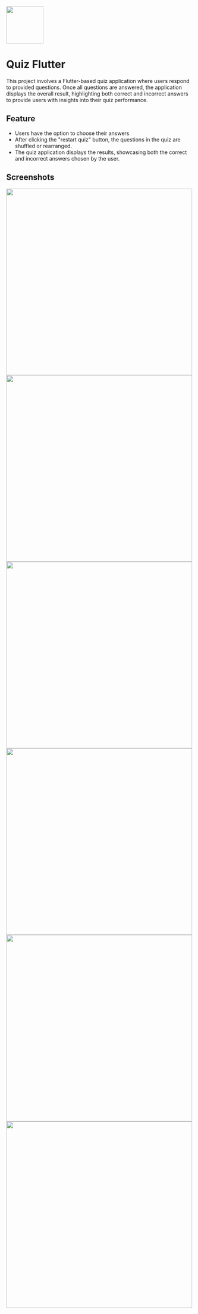 <img src="https://github.com/zeo18/Quiz_flutterr/assets/90707486/f34c37f7-e71e-4011-a90a-5fe520ba70d3"  height="100">
<h1>Quiz Flutter</h1>

<p>This project involves a Flutter-based quiz application where users respond to provided questions. Once all questions are answered, the application displays the overall result, highlighting both correct and incorrect answers to provide users with insights into their quiz performance.</p>


<h2>Feature</h2>
<ul>
  <li>Users have the option to choose their answers </li>
  <li>After clicking the "restart quiz" button, the questions in the quiz are shuffled or rearranged.</li>
  <li>The quiz application displays the results, showcasing both the correct and incorrect answers chosen by the user.</li>
</ul>

<h2>Screenshots</h2>
<img src="https://github.com/zeo18/Quiz_flutterr/assets/90707486/e9a8ec62-11b3-4ce5-acd3-de0fd4a65ba4"  height="500">
<img src="https://github.com/zeo18/Quiz_flutterr/assets/90707486/ff938c57-8ef3-45e0-b863-b1c59f036c63"  height="500">
<img src="https://github.com/zeo18/Quiz_flutterr/assets/90707486/638154e1-2e46-48ef-af36-b7903626b857"  height="500">
<img src="https://github.com/zeo18/Quiz_flutterr/assets/90707486/9ec69003-c906-414a-82a8-93324ef4e4a2"  height="500">
<img src="https://github.com/zeo18/Quiz_flutterr/assets/90707486/3e4c619c-3866-4896-86d9-456a8779481a"  height="500">
<img src="https://github.com/zeo18/Quiz_flutterr/assets/90707486/e4dec0e8-3753-4396-ae16-4e191d0638aa"  height="500">



